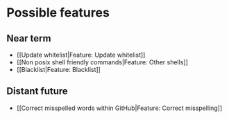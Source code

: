 # Possible features

## Near term
* [[Update whitelist|Feature: Update whitelist]]
* [[Non posix shell friendly commands|Feature: Other shells]]
* [[Blacklist|Feature: Blacklist]]


## Distant future

* [[Correct misspelled words within GitHub|Feature: Correct misspelling]]